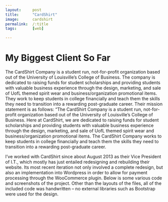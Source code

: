 ```yaml
---
layout:		post
title:		"CardShirt"
image:		cardshirt
permalink:	/:title
tags:		[web]

---
```

# My Biggest Client So Far

The CardShirt Company is a student run, not-for-profit organization based out of the University of Louisville’s College of Business. The company is dedicated to raising funds for student scholarships and providing students with valuable business experience through the design, marketing, and sale of UofL themed spirit wear and business/organization promotional items. They work to keep students in college financially and teach them the skills they need to transition into a rewarding post-graduate career. Their mission statement is as follows: “The CardShirt Company is a student run, not-for-profit organization based out of the University of Louisville’s College of Business. Here at CardShirt, we are dedicated to raising funds for student scholarships and providing students with valuable business experience through the design, marketing, and sale of UofL themed spirit wear and business/organization promotional items. The CardShirt Company works to keep students in college financially and teach them the skills they need to transition into a rewarding post-graduate career.

I’ve worked with CardShirt since about August 2013 as their Vice President of I.T., which mostly has just entailed redesigning and rebuilding their website. Its most recent iteration not only involved a complete redesign, but also an implementation into Wordpress in order to allow for payment processing through the WooCommerce plugin. Below is some various code and screenshots of the project. Other than the layouts of the files, all of the included code was handwritten – no external libraries such as Bootstrap were used for the design.
